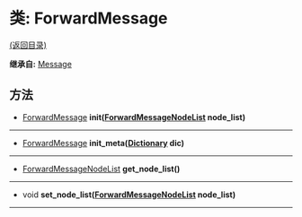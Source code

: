 # 类: ForwardMessage  
[(返回目录)](README.md)  
  
**继承自:** [Message](Message.md)  
  
## 方法 
  
- [ForwardMessage](ForwardMessage.md) **init([ForwardMessageNodeList](ForwardMessageNodeList.md) node_list)**  
  
---  
  
- [ForwardMessage](ForwardMessage.md) **init_meta([Dictionary](https://docs.godotengine.org/en/latest/classes/class_dictionary.html) dic)**  
  
---  
  
- [ForwardMessageNodeList](ForwardMessageNodeList.md) **get_node_list()**  
  
---  
  
- void **set_node_list([ForwardMessageNodeList](ForwardMessageNodeList.md) node_list)**  
  
---  
  

